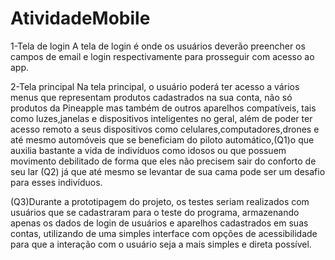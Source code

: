 # AtividadeMobile
1-Tela de login
A tela de login é onde os usuários deverão preencher os campos de email e login respectivamente para prosseguir com acesso ao app.

2-Tela principal
Na tela principal, o usuário poderá ter acesso a vários menus que representam produtos cadastrados na sua conta, não só produtos da Pineapple mas também de outros aparelhos compatíveis, tais como luzes,janelas e dispositivos inteligentes no geral, além de poder ter acesso remoto a seus dispositivos como celulares,computadores,drones e até mesmo automóveis que se beneficiam do piloto automático,(Q1)o que auxilia bastante a vida de indivíduos como idosos ou que possuem movimento debilitado de forma que eles não precisem sair do conforto de seu lar (Q2) já que até mesmo se levantar de sua cama pode ser um desafio para esses indivíduos.

(Q3)Durante a prototipagem do projeto, os testes seriam realizados com usuários que se cadastraram para o teste do programa, armazenando apenas os dados de login de usuários e aparelhos cadastrados em suas contas, utilizando de uma simples interface com opções de acessibilidade para que a interação com o usuário seja a mais simples e direta possível.
